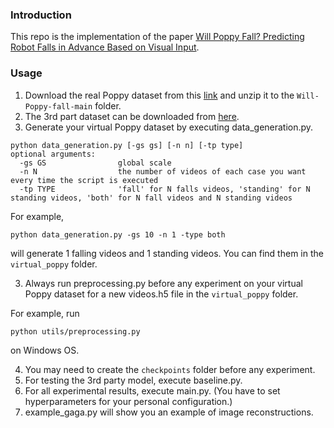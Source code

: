 ### Introduction
This repo is the implementation of the paper [Will Poppy Fall? Predicting Robot Falls in Advance Based on Visual Input](link).

### Usage
1. Download the real Poppy dataset from this [link](https://drive.google.com/file/d/1gnMWdRNPNHEHCsTN40nOruPfZXFxTSHg/view?usp=drive_link) and unzip it to the `Will-Poppy-fall-main` folder.
2. The 3rd part dataset can be downloaded from [here](https://doi.org/10.34894/3DV8BF).
3. Generate your virtual Poppy dataset by executing data_generation.py.
```
python data_generation.py [-gs gs] [-n n] [-tp type] 
optional arguments:
  -gs GS                global scale
  -n N                  the number of videos of each case you want every time the script is executed
  -tp TYPE              'fall' for N falls videos, 'standing' for N standing videos, 'both' for N fall videos and N standing videos
```
For example,
```
python data_generation.py -gs 10 -n 1 -type both
```
will generate 1 falling videos and 1 standing videos. You can find them in the `virtual_poppy` folder.

3. Always run preprocessing.py before any experiment on your virtual Poppy dataset for a new videos.h5 file in the `virtual_poppy` folder.

For example, run
```
python utils/preprocessing.py
```
on Windows OS.

4. You may need to create the `checkpoints` folder before any experiment.
5. For testing the 3rd party model, execute baseline.py.
6. For all experimental results, execute main.py. (You have to set hyperparameters for your personal configuration.)
7. example_gaga.py will show you an example of image reconstructions.

<!-- ### Citation
If you find this repo useful, please cite: -->
